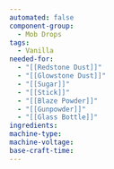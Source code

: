 ```yaml
---
automated: false
component-group:
  - Mob Drops
tags:
  - Vanilla
needed-for:
  - "[[Redstone Dust]]"
  - "[[Glowstone Dust]]"
  - "[[Sugar]]"
  - "[[Stick]]"
  - "[[Blaze Powder]]"
  - "[[Gunpowder]]"
  - "[[Glass Bottle]]"
ingredients: 
machine-type: 
machine-voltage: 
base-craft-time:
---
```

